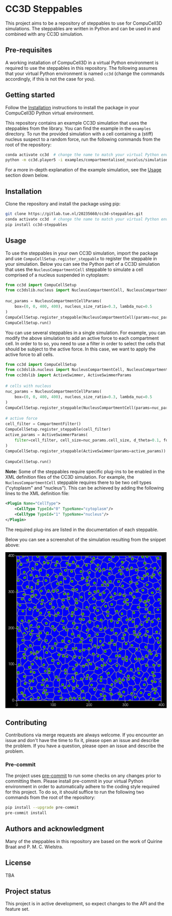 # CC3D Steppables

This project aims to be a repository of steppables to use for CompuCell3D
simulations. The steppables are written in Python and can be used in and
combined with any CC3D simulation.

## Pre-requisites

A working installation of CompuCell3D in a virtual Python environment is
required to use the steppables in this repository. The following assumes that
your virtual Python environment is named `cc3d` (change the commands
accordingly, if this is not the case for you).

## Getting started

Follow the [Installation](#installation) instructions to install the package in
your CompuCell3D Python virtual environment.

This repository contains an example CC3D simulation that uses the steppables
from the library. You can find the example in the `examples` directory. To run
the provided simulation with a cell containing a (stiff) nucleus suspect to a
random force, run the following commands from the root of the repository:

```bash
conda activate cc3d  # change the name to match your virtual Python environment
python -m cc3d.player5 -i examples/compartmentalised_nucelus/simulation.cc3d
```

For a more in-depth explanation of the example simulation, see the
[Usage](#usage) section down below.

## Installation

Clone the repository and install the package using pip:

```bash
git clone https://gitlab.tue.nl/20235660/cc3d-steppables.git
conda activate cc3d  # change the name to match your virtual Python environment
pip install cc3d-steppables
```

## Usage

To use the steppables in your own CC3D simulation, import the package and use
`CompuCellSetup.register_steppable` to register the steppable in your simulation.
Below you can see the Python part of a CC3D simulation that uses the
`NucleusCompartmentCell` steppable to simulate a cell comprised of a nucleus
suspended in cytoplasm:

```python
from cc3d import CompuCellSetup
from cc3dslib.nucleus import NucleusCompartmentCell, NucleusCompartmentCellParams

nuc_params = NucleusCompartmentCellParams(
    box=(0, 0, 400, 400), nucleus_size_ratio=0.3, lambda_nuc=0.5
)
CompuCellSetup.register_steppable(NucleusCompartmentCell(params=nuc_params))
CompuCellSetup.run()
```

You can use several steppables in a single simulation. For example, you can
modify the above simulation to add an active force to each compartment cell. In order
to to so, you need to use a filter in order to select the cells that should be
subject to the active force. In this case, we want to apply the active force to
all cells.

```python
from cc3d import CompuCellSetup
from cc3dslib.nucleus import NucleusCompartmentCell, NucleusCompartmentCellParams
from cc3dslib import ActiveSwimmer, ActiveSwimmerParams

# cells with nucleus
nuc_params = NucleusCompartmentCellParams(
    box=(0, 0, 400, 400), nucleus_size_ratio=0.3, lambda_nuc=0.5
)
CompuCellSetup.register_steppable(NucleusCompartmentCell(params=nuc_params))

# active force
cell_filter = CompartmentFilter()
CompuCellSetup.register_steppable(cell_filter)
active_params = ActiveSwimmerParams(
    filter=cell_filter, cell_size=nuc_params.cell_size, d_theta=0.1, force_magnitude=1.0
)
CompuCellSetup.register_steppable(ActiveSwimmer(params=active_params))

CompuCellSetup.run()
```

**Note:** Some of the steppables require specific plug-ins to be enabled in the
XML definition files of the CC3D simulation. For example, the
`NucleusCompartmentCell` steppable requires there to be two cell types
("cytoplasm" and "nucleus"). This can be achieved by adding the following lines
to the XML definition file:

```xml
<Plugin Name="CellType">
    <CellType TypeId="0" TypeName="cytoplasm"/>
    <CellType TypeId="1" TypeName="nucleus"/>
</Plugin>
```

The required plug-ins are listed in the documentation of each steppable.

Below you can see a screenshot of the simulation resulting from the snippet
above:

![Simulation_screenshot](assets/nucleus_w_active_force_screenshot.png)

## Contributing
Contributions via merge requests are always welcome. If you encounter an issue
and don't have the time to fix it, please open an issue and describe the
problem. If you have a question, please open an issue and describe the problem.

### Pre-commit
The project uses [pre-commit](https://pre-commit.com/) to run some checks on any
changes prior to committing them. Please install pre-commit in your virtual
Python environment in order to automatically adhere to the coding style required
for this project. To do so, it should suffice to run the following two commands
from the root of the repository:

```bash
pip install --upgrade pre-commit
pre-commit install
```

## Authors and acknowledgment
Many of the steppables in this repository are based on the work of Quirine
Braat and P. M. C. Wielstra.

## License

TBA

## Project status
This project is in active development, so expect changes to the API and the
feature set.
